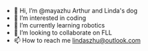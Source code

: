 - 👋 Hi, I’m @mayazhu Arthur and Linda's dog
- 👀 I’m interested in coding
- 🌱 I’m currently learning robotics
- 💞️ I’m looking to collaborate on FLL
- 📫 How to reach me lindaszhu@outlook.com

<!---
mayazhu/mayazhu is a ✨ special ✨ repository because its `README.md` (this file) appears on your GitHub profile.
You can click the Preview link to take a look at your changes.
--->
